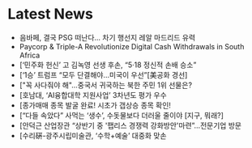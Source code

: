 # Latest News
-  음바페, 결국 PSG 떠난다... 차기 행선지 레알 마드리드 유력
-  Paycorp & Triple-A Revolutionize Digital Cash Withdrawals in South Africa
-  [‘민주화 헌신’ 고 김녹영 선생 후손, “5·18 정신적 손배 승소”
-  [‘1승’ 트럼프 “모두 단결해야…미국이 우선”[美공화 경선]
-  ["꼭 사다줘야 해"…중국서 귀국하는 북한 주민 1위 선물은?
-  [호남대, ‘AI융합대학 지원사업’ 3차년도 평가 우수
-  [종가매매 종목 발굴 완료! 시초가 갭상승 종목 확인!
-  [“다들 속았다” 사먹는 ‘생수’, 수돗물보다 더러울 줄이야 [지구, 뭐래?]
-  [안덕근 산업장관 “상반기 중 '팹리스 경쟁력 강화방안'마련”…전문기업 방문
-  [수리硏-광주시립미술관, ‘수학+예술’ 대중화 맞손
